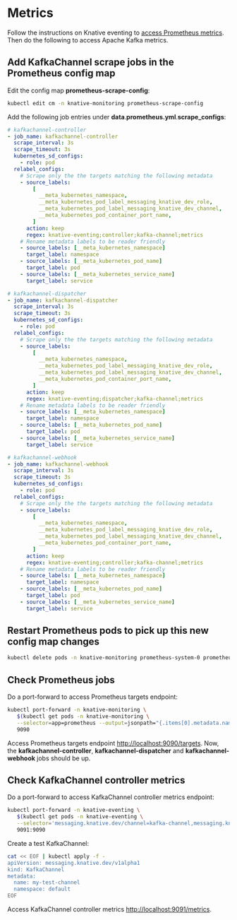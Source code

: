 # Metrics

Follow the instructions on Knative eventing to
[access Prometheus metrics](https://github.com/knative/eventing/blob/master/docs/metrics.md#access-metrics).
Then do the following to access Apache Kafka metrics.

## Add KafkaChannel scrape jobs in the Prometheus config map

Edit the config map **prometheus-scrape-config**:

```bash
kubectl edit cm -n knative-monitoring prometheus-scrape-config
```

Add the following job entries under
**data**.**prometheus.yml**.**scrape_configs**:

```yaml
# kafkachannel-controller
- job_name: kafkachannel-controller
  scrape_interval: 3s
  scrape_timeout: 3s
  kubernetes_sd_configs:
    - role: pod
  relabel_configs:
    # Scrape only the the targets matching the following metadata
    - source_labels:
        [
          __meta_kubernetes_namespace,
          __meta_kubernetes_pod_label_messaging_knative_dev_role,
          __meta_kubernetes_pod_label_messaging_knative_dev_channel,
          __meta_kubernetes_pod_container_port_name,
        ]
      action: keep
      regex: knative-eventing;controller;kafka-channel;metrics
    # Rename metadata labels to be reader friendly
    - source_labels: [__meta_kubernetes_namespace]
      target_label: namespace
    - source_labels: [__meta_kubernetes_pod_name]
      target_label: pod
    - source_labels: [__meta_kubernetes_service_name]
      target_label: service

# kafkachannel-dispatcher
- job_name: kafkachannel-dispatcher
  scrape_interval: 3s
  scrape_timeout: 3s
  kubernetes_sd_configs:
    - role: pod
  relabel_configs:
    # Scrape only the the targets matching the following metadata
    - source_labels:
        [
          __meta_kubernetes_namespace,
          __meta_kubernetes_pod_label_messaging_knative_dev_role,
          __meta_kubernetes_pod_label_messaging_knative_dev_channel,
          __meta_kubernetes_pod_container_port_name,
        ]
      action: keep
      regex: knative-eventing;dispatcher;kafka-channel;metrics
    # Rename metadata labels to be reader friendly
    - source_labels: [__meta_kubernetes_namespace]
      target_label: namespace
    - source_labels: [__meta_kubernetes_pod_name]
      target_label: pod
    - source_labels: [__meta_kubernetes_service_name]
      target_label: service

# kafkachannel-webhook
- job_name: kafkachannel-webhook
  scrape_interval: 3s
  scrape_timeout: 3s
  kubernetes_sd_configs:
    - role: pod
  relabel_configs:
    # Scrape only the the targets matching the following metadata
    - source_labels:
        [
          __meta_kubernetes_namespace,
          __meta_kubernetes_pod_label_messaging_knative_dev_role,
          __meta_kubernetes_pod_label_messaging_knative_dev_channel,
          __meta_kubernetes_pod_container_port_name,
        ]
      action: keep
      regex: knative-eventing;controller;kafka-channel;metrics
    # Rename metadata labels to be reader friendly
    - source_labels: [__meta_kubernetes_namespace]
      target_label: namespace
    - source_labels: [__meta_kubernetes_pod_name]
      target_label: pod
    - source_labels: [__meta_kubernetes_service_name]
      target_label: service
```

## Restart Prometheus pods to pick up this new config map changes

```bash
kubectl delete pods -n knative-monitoring prometheus-system-0 prometheus-system-1
```

## Check Prometheus jobs

Do a port-forward to access Prometheus targets endpoint:

```bash
kubectl port-forward -n knative-monitoring \
   $(kubectl get pods -n knative-monitoring \
   --selector=app=prometheus --output=jsonpath="{.items[0].metadata.name}") \
   9090
```

Access Prometheus targets endpoint
[http://localhost:9090/targets](http://localhost:9090/targets). Now, the
**kafkachannel-controller**, **kafkachannel-dispatcher** and
**kafkachannel-webhook** jobs should be up.

## Check KafkaChannel controller metrics

Do a port-forward to access KafkaChannel controller metrics endpoint:

```bash
kubectl port-forward -n knative-eventing \
   $(kubectl get pods -n knative-eventing \
   --selector='messaging.knative.dev/channel=kafka-channel,messaging.knative.dev/role=controller' -o=jsonpath='{.items[0].metadata.name}') \
   9091:9090
```

Create a test KafkaChannel:

```bash
cat << EOF | kubectl apply -f -
apiVersion: messaging.knative.dev/v1alpha1
kind: KafkaChannel
metadata:
  name: my-test-channel
  namespace: default
EOF
```

Access KafkaChannel controller metrics
[http://localhost:9091/metrics](http://localhost:9091/metrics).
